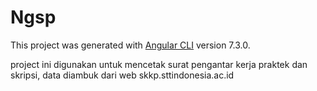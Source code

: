 # Ngsp

This project was generated with [Angular CLI](https://github.com/angular/angular-cli) version 7.3.0.

project ini digunakan untuk mencetak surat pengantar kerja praktek dan skripsi,
data diambuk dari web skkp.sttindonesia.ac.id
